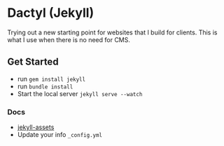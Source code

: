 # Dactyl (Jekyll)
Trying out a new starting point for websites that I build for clients. This is what I use when there is no need for CMS.

## Get Started
* run `gem install jekyll`
* run `bundle install`
* Start the local server `jekyll serve --watch`

### Docs
* [jekyll-assets](http://ixti.net/jekyll-assets/)
* Update your info `_config.yml`
